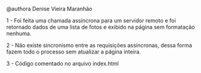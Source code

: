 @authora Denise Vieira Maranhão

1 - Foi feita uma chamada assíncrona para um servidor remoto e foi retornado dados de uma lista de fotos e exibido na página sem formatação nenhuma.

2 - Não existe sincronismo entre as requisições assíncronas, dessa forma fazem todo o processo sem atualizar a página inteira.

3 - Código comentado no arquivo index.html
